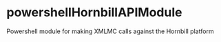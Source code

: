 # powershellHornbillAPIModule
Powershell module for making XMLMC calls against the Hornbill platform
